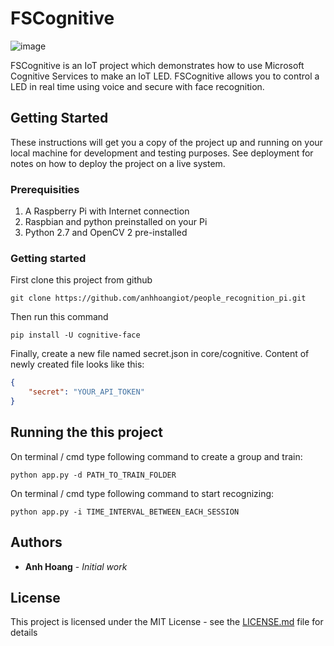 # FSCognitive

![image](https://a2ua.com/cognitive/cognitive-004.jpg)

FSCognitive is an IoT project which demonstrates how to use Microsoft Cognitive Services to make an IoT LED.
FSCognitive allows you to control a LED in real time using voice and secure with face recognition.

## Getting Started

These instructions will get you a copy of the project up and running on your local machine for development and testing purposes. See deployment for notes on how to deploy the project on a live system.

### Prerequisities

1. A Raspberry Pi with Internet connection
2. Raspbian and python preinstalled on your Pi
3. Python 2.7 and OpenCV 2 pre-installed

### Getting started

First clone this project from github

```
git clone https://github.com/anhhoangiot/people_recognition_pi.git
```
Then run this command
```
pip install -U cognitive-face
```
Finally, create a new file named secret.json in core/cognitive. Content of newly created file looks like this:
```json
{
    "secret": "YOUR_API_TOKEN"
}
```

## Running the this project

On terminal / cmd type following command to create a group and train:
``` 
python app.py -d PATH_TO_TRAIN_FOLDER
```
On terminal / cmd type following command to start recognizing:
```
python app.py -i TIME_INTERVAL_BETWEEN_EACH_SESSION
```

## Authors

* **Anh Hoang** - *Initial work*

## License

This project is licensed under the MIT License - see the [LICENSE.md](LICENSE.md) file for details
